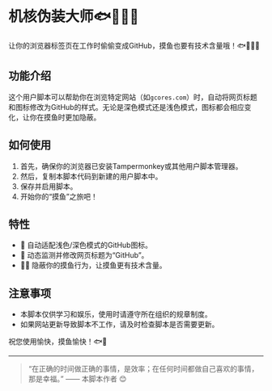 # 机核伪装大师🐟👩‍💻🚀

让你的浏览器标签页在工作时偷偷变成GitHub，摸鱼也要有技术含量哦！🐟👩‍💻🚀

## 功能介绍

这个用户脚本可以帮助你在浏览特定网站（如`gcores.com`）时，自动将网页标题和图标修改为GitHub的样式。无论是深色模式还是浅色模式，图标都会相应变化，让你在摸鱼时更加隐蔽。

## 如何使用

1. 首先，确保你的浏览器已安装Tampermonkey或其他用户脚本管理器。
2. 然后，复制本脚本代码到新建的用户脚本中。
3. 保存并启用脚本。
4. 开始你的“摸鱼”之旅吧！

## 特性

- 🎨 自动适配浅色/深色模式的GitHub图标。
- 📝 动态监测并修改网页标题为“GitHub”。
- 🕵️‍♂️ 隐蔽你的摸鱼行为，让摸鱼更有技术含量。

## 注意事项

- 本脚本仅供学习和娱乐，使用时请遵守所在组织的规章制度。
- 如果网站更新导致脚本不工作，请及时检查脚本是否需要更新。

祝您使用愉快，摸鱼愉快！🐟🚀

---

> “在正确的时间做正确的事情，是效率；在任何时间都做自己喜欢的事情，那是幸福。” —— 本脚本作者 😊